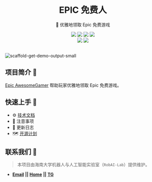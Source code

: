 <div align="center">
    <h1> EPIC 免费人</h1>
    <p>🚀 优雅地领取 Epic 免费游戏</p>
    <img src="https://img.shields.io/static/v1?message=reference&color=blue&style=for-the-badge&logo=micropython&label=python">
    <img src="https://img.shields.io/github/license/QIN2DIM/epic-awesome-gamer?style=for-the-badge">
    <a href="https://github.com/QIN2DIM/epic-awesome-gamer/releases"><img src="https://img.shields.io/github/downloads/qin2dim/epic-awesome-gamer/total?style=for-the-badge"></a>
	<a href=""><img src="https://img.shields.io/github/workflow/status/QIN2DIM/epic-awesome-gamer/scaffold_claim?style=for-the-badge"></a>
	<br>
    <a href="https://github.com/QIN2DIM/epic-awesome-gamer/"><img src="https://img.shields.io/github/stars/QIN2DIM/epic-awesome-gamer?style=social"></a>
	<a href = "https://t.me/joinchat/HlB9SQJubb5VmNU5"><img src="https://img.shields.io/static/v1?style=social&logo=telegram&label=chat&message=studio" ></a>
	<br>
	<br>
</div>


![scaffold-get-demo-output-small](https://github.com/QIN2DIM/img_pool/blob/main/img/scaffold-get-demo-output-small.gif)

## 项目简介 👋

[Epic AwesomeGamer](https://github.com/QIN2DIM/epic-awesome-gamer) 帮助玩家优雅地领取 Epic 免费游戏。

## 快速上手 🛴

- :gear: [技术文档](https://www.wolai.com/vAiu9mSp6G15xhWeoEPUn2)
- :small_red_triangle: 注意事项
- :loudspeaker: 更新日志
- :world_map: [开源计划](https://github.com/QIN2DIM/epic-awesome-gamer/issues/1)

## 联系我们 📧

> 本项目由海南大学机器人与人工智能实验室（`RobAI-Lab`）提供维护。

- [**Email**](mailto:HainanU_arai@163.com?subject=CampusDailyAutoSign-ISSUE) **||** [**Home**](https://a-rai.github.io/) **||** [**TG**](https://t.me/joinchat/HlB9SQJubb5VmNU5)

